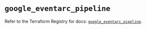 # `google_eventarc_pipeline`

Refer to the Terraform Registry for docs: [`google_eventarc_pipeline`](https://registry.terraform.io/providers/hashicorp/google/6.37.0/docs/resources/eventarc_pipeline).
